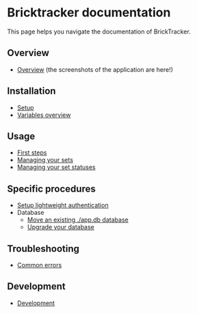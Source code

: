 # Bricktracker documentation

This page helps you navigate the documentation of BrickTracker.

## Overview

- [Overview](overview.md) (the screenshots of the application are here!)

## Installation

- [Setup](setup.md)
- [Variables overview](env.md)

## Usage

- [First steps](first-steps.md)
- [Managing your sets](set.md)
- [Managing your set statuses](set-statuses.md)

## Specific procedures

- [Setup lightweight authentication](authentication.md)
- Database
    - [Move an existing ./app.db database](move-existing-database.md)
    - [Upgrade your database](upgrade-database.md)

## Troubleshooting

- [Common errors](common-errors.md)

## Development

- [Development](development.md)

